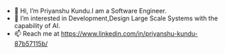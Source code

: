 - 👋 Hi, I’m Priyanshu Kundu.I am a Software Engineer.
- 💞️ I’m interested in Development,Design Large Scale Systems with the capability of AI.
- 📫 Reach me at https://www.linkedin.com/in/priyanshu-kundu-87b57115b/

<!---
priyanshukundu180/priyanshukundu180 is a ✨ special ✨ repository because its `README.md` (this file) appears on your GitHub profile.
You can click the Preview link to take a look at your changes.
--->

